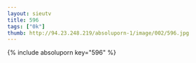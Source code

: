 ```yaml
--- 
layout: sieutv
title: 596
tags: ["0k"]
thumb: http://94.23.248.219/absoluporn-1/image/002/596.jpg
---
```

{% include absoluporn key="596" %} 
